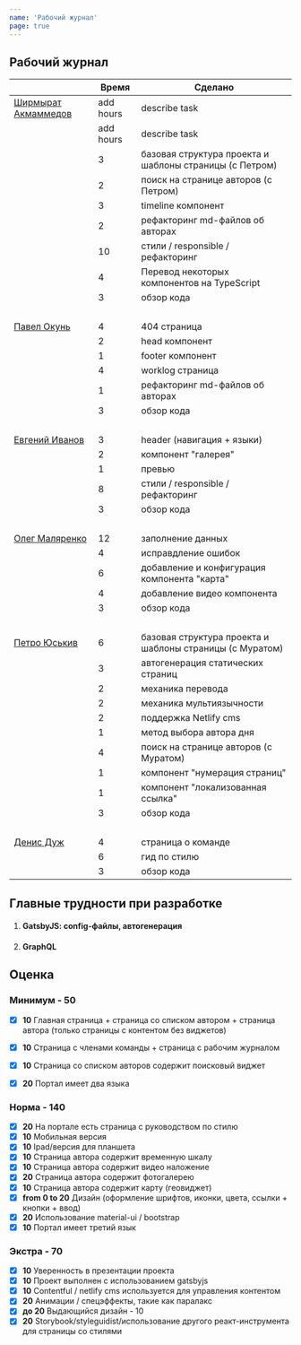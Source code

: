 ```yaml
---
name: 'Рабочий журнал'
page: true
---
```


## Рабочий журнал

|                                                  | Время      | Сделано       |
|--------------------------------------------------| ---------- | ------------- |
[Ширмырат Акмаммедов](https://github.com/muratx10)  | add hours  | describe task |
|                                                   | add hours  | describe task |
|                                                   | 3  | базовая структура проекта и шаблоны страницы (с Петром) |
|                                                   | 2  | поиск на странице авторов (с Петром) |
|                                                   | 3  | timeline компонент |
|                                                   | 2  | рефакторинг md-файлов об авторах |
|                                                   | 10 | стили / responsible / рефакторинг |
|                                                   | 4  | Перевод некоторых компонентов на TypeScript |
|                                                   | 3  | обзор кода |
|<br>||
[Павел Окунь](https://github.com/pavelokun)         | 4  | 404 страница |
|                                                   | 2  | head компонент |
|                                                   | 1  | footer компонент |
|                                                   | 4  | worklog страница |
|                                                   | 1  | рефакторинг md-файлов об авторах |
|                                                   | 3  | обзор кода |
|<br>||
[Евгений	Иванов](https://github.com/ineg22)        | 3  | header (навигация + языки) |
|                                                   | 2  | компонент "галерея" |
|                                                   | 1  | превью |
|                                                   | 8  | стили / responsible / рефакторинг |
|                                                   | 3  | обзор кода |
|<br>||
[Олег	Маляренко](https://github.com/olegmalyarenko) | 12 | заполнение данных |
|                                                   | 4  | исправдление ошибок |
|                                                   | 6  | добавление и конфигурация компонента "карта" |
|                                                   | 4  | добавление видео компонента |
|                                                   | 3  | обзор кода |
|<br>||
[Петро Юськив](https://github.com/yuskivpm)         | 6  | базовая структура проекта и шаблоны страницы (с Муратом) |
|                                                   | 3  | автогенерация статических страниц |
|                                                   | 2  | механика перевода |
|                                                   | 2  | механика мультиязычности |
|                                                   | 2  | поддержка Netlify cms |
|                                                   | 1  | метод выбора автора дня |
|                                                   | 4  | поиск на странице авторов (с Муратом) |
|                                                   | 1  | компонент "нумерация страниц" |
|                                                   | 1  | компонент "локализованная ссылка" |
|                                                   | 3  | обзор кода |
|<br>||
[Денис Дуж](https://github.com/dermeister)          | 4  | страница о команде |
|                                                   | 6  | гид по стилю |
|                                                   | 3  | обзор кода |

## Главные трудности при разработке
1. #### GatsbyJS: config-файлы, автогенерация
2. #### GraphQL

## Оценка 

### Минимум - **50**
- [x] **10** Главная страница + страница со списком автором + страница автора (только страницы с контентом без виджетов)
- [x] **10** Страница с членами команды + страница с рабочим журналом
- [x] **10** Страница со списком авторов содержит поисковый виджет
- [x] **20** Портал имеет два языка


### Норма - **140**
- [x] **20** На портале есть страница с руководством по стилю
- [x] **10** Мобильная версия
- [x] **10** Ipad/версия для планшета 
- [x] **10** Страница автора содержит временную шкалу
- [x] **10** Страница автора содержит видео наложение
- [x] **20** Страница автора содержит фотогалерею
- [x] **10** Страница автора содержит карту (геовиджет)
- [x] **from 0 to 20** Дизайн (оформление шрифтов, иконки, цвета, ссылки + кнопки + ввод)
- [x] **20** Использование material-ui / bootstrap 
- [x] **10** Портал имеет третий язык

### Экстра - **70**
- [x] **10** Уверенность в презентации проекта
- [x] **10** Проект выполнен с использованием gatsbyjs
- [x] **10** Contentful / netlify cms используется для управления контентом
- [x] **20** Анимации / спецэффекты, такие как паралакс 
- [x] **до 20** Выдающийся дизайн - 10
- [x] **20** Storybook/styleguidist/использование другого реакт-инструмента  для страницы со стилями
